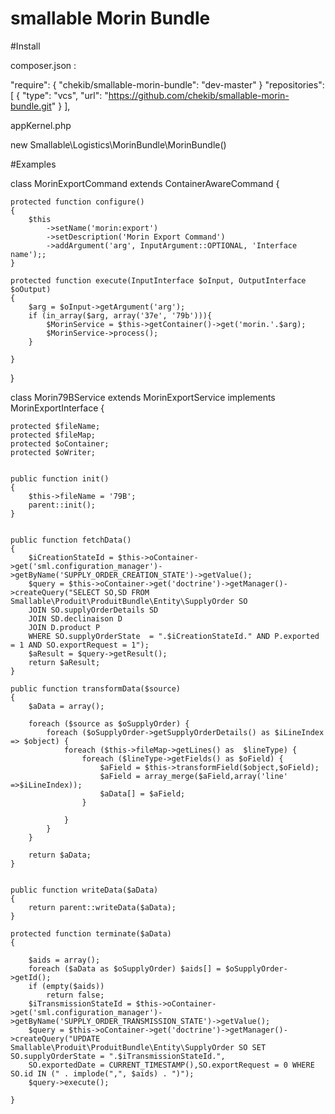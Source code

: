 # smallable Morin Bundle

#Install

composer.json :

 "require": {
        "chekib/smallable-morin-bundle": "dev-master"
        }
"repositories": [
        {
            "type": "vcs",
            "url": "https://github.com/chekib/smallable-morin-bundle.git"
        }
    ],
    
appKernel.php

  new Smallable\Logistics\MorinBundle\MorinBundle()
  
  
#Examples


class MorinExportCommand extends ContainerAwareCommand
{

    protected function configure()
    {
        $this
            ->setName('morin:export')
            ->setDescription('Morin Export Command')
            ->addArgument('arg', InputArgument::OPTIONAL, 'Interface name');;
    }

    protected function execute(InputInterface $oInput, OutputInterface $oOutput)
    {
        $arg = $oInput->getArgument('arg');
        if (in_array($arg, array('37e', '79b'))){
            $MorinService = $this->getContainer()->get('morin.'.$arg);
            $MorinService->process();
        }

    }
} 



class Morin79BService extends MorinExportService implements MorinExportInterface
{

    protected $fileName;
    protected $fileMap;
    protected $oContainer;
    protected $oWriter;


    public function init()
    {
        $this->fileName = '79B';
        parent::init();
    }


    public function fetchData()
    {
        $iCreationStateId = $this->oContainer->get('sml.configuration_manager')->getByName('SUPPLY_ORDER_CREATION_STATE')->getValue();
        $query = $this->oContainer->get('doctrine')->getManager()->createQuery("SELECT SO,SD FROM Smallable\Produit\ProduitBundle\Entity\SupplyOrder SO
        JOIN SO.supplyOrderDetails SD
        JOIN SD.declinaison D
        JOIN D.product P
        WHERE SO.supplyOrderState  = ".$iCreationStateId." AND P.exported = 1 AND SO.exportRequest = 1");
        $aResult = $query->getResult();
        return $aResult;
    }

    public function transformData($source)
    {
        $aData = array();

        foreach ($source as $oSupplyOrder) {
            foreach ($oSupplyOrder->getSupplyOrderDetails() as $iLineIndex => $object) {
                foreach ($this->fileMap->getLines() as  $lineType) {
                    foreach ($lineType->getFields() as $oField) {
                        $aField = $this->transformField($object,$oField);
                        $aField = array_merge($aField,array('line' =>$iLineIndex));
                        $aData[] = $aField;
                    }

                }
            }
        }

        return $aData;
    }


    public function writeData($aData)
    {
        return parent::writeData($aData);
    }

    protected function terminate($aData)
    {

        $aids = array();
        foreach ($aData as $oSupplyOrder) $aids[] = $oSupplyOrder->getId();
        if (empty($aids))
            return false;
        $iTransmissionStateId = $this->oContainer->get('sml.configuration_manager')->getByName('SUPPLY_ORDER_TRANSMISSION_STATE')->getValue();
        $query = $this->oContainer->get('doctrine')->getManager()->createQuery("UPDATE Smallable\Produit\ProduitBundle\Entity\SupplyOrder SO SET SO.supplyOrderState = ".$iTransmissionStateId.",
        SO.exportedDate = CURRENT_TIMESTAMP(),SO.exportRequest = 0 WHERE  SO.id IN (" . implode(",", $aids) . ")");
        $query->execute();

    }

